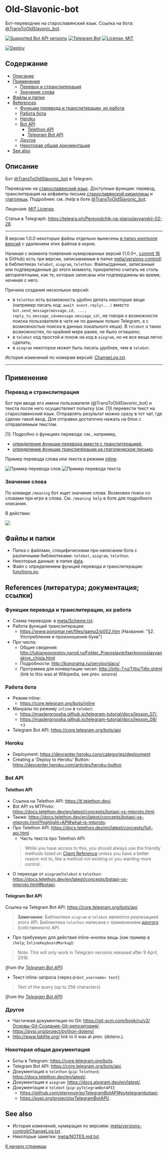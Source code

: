 # Old-Slavonic-bot
<a id="top"></a>

Бот-переводчик на старославянский язык. Ссылка на бота: [@TransToOldSlavonic_bot](https://t.me/TransToOldSlavonic_bot).

[![Supported Bot API versions](https://img.shields.io/badge/Bot%20API-5.3-blue?logo=telegram)](https://core.telegram.org/bots/api-changelog)
[![Telegram Bot](https://img.shields.io/badge/Telegram-Bot-blue?logo=telegram)](https://t.me/TransToOldSlavonic_bot)
[![License: MIT](https://img.shields.io/badge/License-MIT-yellow.svg)](https://opensource.org/licenses/MIT)

<!-- Only at public GitHub repository: can use Deploy to Heroku button with no explicit parameter. See: https://devcenter.heroku.com/articles/heroku-button -->

[![Deploy](https://www.herokucdn.com/deploy/button.svg)](https://heroku.com/deploy?template=https://github.com/1-1-1-1-1-1-1-1/Old-Slavonic-bot/tree/master)

## Содержание

 * [Описание](#about)
 * [Применение](#usage)
     - [Перевод и странслитерация](#usage-trans)
     - [Значение слова](#usage-meaning)
 * [Файлы и папки](#files)
 * [References](#references)
     - [Функции перевода и транслитерации, их работа](#func-refs)
     - [Работа бота](#bot-refs)
     - [Heroku](#heroku-refs)
     - [Bot API](#bot-api-refs)
         + [Telethon API](#telethon-api-refs)
         + [Telegram Bot API](#telegram-bot-api-refs)
     - [Другое](#other-refs)
     - [Некоторая общая документация](#some-general-doc-refs)
 * [See also](#see-also)

## Описание
<a id="about"></a>

Бот [@TransToOldSlavonic_bot](https://t.me/TransToOldSlavonic_bot) в Telegram.

Переводчик на [cтарославянский язык](https://ru.wikipedia.org/wiki/%D0%A1%D1%82%D0%B0%D1%80%D0%BE%D1%81%D0%BB%D0%B0%D0%B2%D1%8F%D0%BD%D1%81%D0%BA%D0%B8%D0%B9_%D1%8F%D0%B7%D1%8B%D0%BA). Доступные функции: перевод, транслитерация на алфавиты письма [старославянской кириллицы](https://ru.wikipedia.org/wiki/%D0%A1%D1%82%D0%B0%D1%80%D0%BE%D1%81%D0%BB%D0%B0%D0%B2%D1%8F%D0%BD%D1%81%D0%BA%D0%B0%D1%8F_%D0%BA%D0%B8%D1%80%D0%B8%D0%BB%D0%BB%D0%B8%D1%86%D0%B0) и [глаголицы](https://ru.wikipedia.org/wiki/%D0%93%D0%BB%D0%B0%D0%B3%D0%BE%D0%BB%D0%B8%D1%86%D0%B0). Подробнее: см. /help в боте [@TransToOldSlavonic_bot](https://t.me/TransToOldSlavonic_bot).

Лицензия: [MIT License](LICENSE).

Статья в Telegraph:
https://telegra.ph/Perevodchik-na-staroslavyanskij-02-28.

* * *

В версии 1.0.0 некоторые файлы отдельно вынесены [в папку контроля версий](meta/versions-controll) с удалением этих файлов в корне.

Начиная с момента появления нумерованных версий (1.0.0+, [commit 16](https://github.com/1-1-1-1-1-1-1-1/Old-Slavonic-bot/commit/88eeaa768d4f2a382de0583ef23f162b91b60302) в GitHub) есть три версии, записываемые в папке [meta/versions-controll](meta/versions-controll): в библиотеках `telebot`, `aiogram`, `telethon`. Файлы/данные, записанные или подтвержденные до этого момента, приоритетно считать не столь авторитетными, как те, которые записаны или подтверджены во время, начиная с него.

Причина создания нескольких версий:

 - в `telethon` есть возможность удобно делать некоторые вещи (например писать код: `await event.reply(...)` вместо `bot.send_message(message.id, ..., reply_to_message_id=message.message_id)`, не говоря о возможности поиска пользователя в чате не по данным *только* Telegram, а с возможностью поиска в данных локального кеша). В `telebot` о таких возможностях, по крайней мере ранее, не было оглашено;
 - в `telebot` код простой и похож на код в `aiogram`, но не все вещи легко сделать;
 - в `aiogram` некоторое может быть писать удобнее, чем в `telebot`.

История изменений по номерам версий: [ChangeLog.txt](meta/versions-controll/ChangeLog.txt).

* * *

## Применение
<a id="usage"></a>

### Перевод и странслитерация
<a id="usage-trans"></a>

Бот при вводе его имени пользователя (@⁠TransToOldSlavonic_bot) и текста после него осуществляет попытку (см. \[1]) перевести текст на старославянский язык. Отправлять результат можно сразу в тот чат, где сделан такой ввод. Для отправки достаточно нажать на блок с отправляемым текстом.

\[1]: Подробно о функциях перевода: см., например,

 - [определение функции перевода вместе с транслитерацией](functions.py#L637),
 - [определение функции транслитерации на глаголическое письмо](functions.py#L349).

Пример перевода слова или текста в режиме [inline](https://core.telegram.org/bots/inline):

![Пример перевода слов](meta/media/usage-trans.jpg)
![Пример перевода текста](meta/media/trans-example.jpg)

### Значение слова
<a id="usage-meaning"></a>

По команде `/meaning` бот ищет значение слова. Возможен поиск со словами при игре в слова. См. `/meaning help` в боте для подробного описания.

В действии:

![](meta/media/meaning.jpg)

## Файлы и папки
<a id="files"></a>

* Папка с файлами, специфическими при написании бота с различными библиотеками: `telebot`, `aiogram`, `telethon`.
* Некоторые данные: в папке [data](data/).
* Файл с определением функций перевода и транслитерации: [functions.py](functions.py).

## References (литература; документация; ссылки)
<a id="references"></a>

### Функции перевода и транслитерации, их работа
<a id="func-refs"></a>

 * Схема переводов: в [meta/Scheme.txt](meta/Scheme.txt).
 * Работа функций транслитерации:
     - https://www.ponomar.net/files/gama2/p002.htm (Название: "§2. Употребление и произношение букв")
 * Про числа:
     - Общие сведения: http://lukianpovorotov.narod.ru/Folder_Pravoslavie/tserkovnoslavyanskiye_chisla.html
     - Подробности: http://konorama.ru/servisy/slacy/
     - Программа для конвертации чисел: http://info-7.ru/Titlo/Titlo.shtml (link to this was at Wikipedia, see prev. source)

### Работа бота
<a id="bot-refs"></a>

 - Режим inline:
     + https://core.telegram.org/bots/inline
 - Мануалы по режиму `inline` в `telebot`:
     + https://mastergroosha.github.io/telegram-tutorial/docs/lesson_07/,
     + https://mastergroosha.github.io/telegram-tutorial/docs/lesson_08/ <з
 - Telegram Bot API: https://core.telegram.org/bots/api

### Heroku
<a id="heroku-refs"></a>

 * Deployment: https://devcenter.heroku.com/categories/deployment
 * Creating a 'Deploy to Heroku' Button: https://devcenter.heroku.com/articles/heroku-button

### Bot API
<a id="bot-api-refs"></a>

#### Telethon API
<a id="telethon-api-refs"></a>

* Ссылка на Telethon API: https://tl.telethon.dev/.
* Bot API vs MTProto: https://docs.telethon.dev/en/latest/concepts/botapi-vs-mtproto.html.
* Также: https://docs.telethon.dev/en/latest/concepts/botapi-vs-mtproto.html?highlight=API#what-is-mtproto.
* Про Telethon API: https://docs.telethon.dev/en/latest/concepts/full-api.html
    + Часть текста про Telethon API:
    > While you have access to this, you should always use the friendly methods listed on  [Client Reference](https://docs.telethon.dev/en/latest/quick-references/client-reference.html#client-ref) unless you have a better reason not to, like a method not existing or you wanting more control.
* О переходе от `aiogram`/`telebot` к `telethon`: https://docs.telethon.dev/en/latest/concepts/botapi-vs-mtproto.html#botapi.

#### Telegram Bot API
<a id="telegram-bot-api-refs"></a>

Ссылка на Telegram Bot API: https://core.telegram.org/bots/api.

> **Замечание**: Библиотеки `aiogram` и `telebot` являются реализацией этого API. Библиотека `telethon` написана с применением [другого](https://tl.telethon.dev/) (собственного) API.

 * Про требуемую для действия inline-кнопок вещь (как пример в `/help`; `InlineKeyboardMarkup`):
 > Note: This will only work in Telegram versions released after 9 April, 2016.

 (*from the [Telegram Bot API]*)

 * Текст inline-запроса (через `@<bot_username> text`):
 > Text of the query (up to 256 characters)

 (*from the [Telegram Bot API]*)

### Другое
<a id="other-refs"></a>

 * Частичная документация по Git: https://git-scm.com/book/ru/v2/Основы-Git-Создание-Git-репозитория/.
 * https://pypi.org/project/python-dotenv/
 * http://www.fabfile.org/ link to it was at prev. (dotenv.).

### Некоторая общая документация
<a id="some-general-doc-refs"></a>

 * Боты в Telegram: https://core.telegram.org/bots.
 * Telegram Bot API: https://core.telegram.org/bots/api.
 * Документация к `telethon` (`pip`: `Telethon`): https://docs.telethon.dev/en/latest/.
 * Документация к `aiogram`: https://docs.aiogram.dev/en/latest/.
 * Документация к `telebot` (`pip`: `pyTelegramBotAPI`):
   + https://github.com/eternnoir/pyTelegramBotAPI#pytelegrambotapi;
   + https://pypi.org/project/pyTelegramBotAPI/.

[Telegram Bot API]: https://core.telegram.org/bots/api

## See also
<a id="see-also"></a>

 * История изменений, нумерация по версиям: [meta/versions-controll/ChangeLog.txt](meta/versions-controll/ChangeLog.txt).
 * Некоторые заметки: [meta/NOTES.md.txt](meta/NOTES.md.txt).
 
[К началу страницы](#top)
